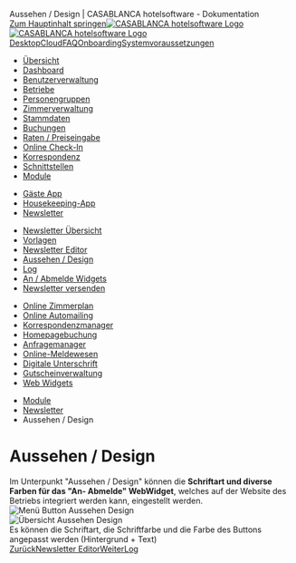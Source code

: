 Aussehen / Design | CASABLANCA hotelsoftware - Dokumentation  
[Zum Hauptinhalt springen](https://docs.casablanca.at/cloud/module/newsletter/design/#__docusaurus_skipToContent_fallback)[![CASABLANCA hotelsoftware Logo](https://docs.casablanca.at/img/logo.png) ![CASABLANCA hotelsoftware Logo](https://docs.casablanca.at/img/Casablanca_LOGO_2022_neg.png)](https://docs.casablanca.at/) [Desktop](https://docs.casablanca.at/desktop/desktop/)[Cloud](https://docs.casablanca.at/cloud/cloud_systems/)[FAQ](https://docs.casablanca.at/faq)[Onboarding](https://docs.casablanca.at/onboarding/fiscalization)[Systemvoraussetzungen](https://docs.casablanca.at/system_requirements)  
* [Übersicht](https://docs.casablanca.at/cloud/cloud_systems/)
* [Dashboard](https://docs.casablanca.at/cloud/dashboard/)
* [Benutzerverwaltung](https://docs.casablanca.at/cloud/user_management/)
* [Betriebe](https://docs.casablanca.at/cloud/company/)
* [Personengruppen](https://docs.casablanca.at/cloud/person_groups/)
* [Zimmerverwaltung](https://docs.casablanca.at/cloud/rooms/)
* [Stammdaten](https://docs.casablanca.at/cloud/main_data/)
* [Buchungen](https://docs.casablanca.at/cloud/bookings/)
* [Raten / Preiseingabe](https://docs.casablanca.at/cloud/raten/)
* [Online Check-In](https://docs.casablanca.at/cloud/online_checkin/)
* [Korrespondenz](https://docs.casablanca.at/cloud/online_corr/)
* [Schnittstellen](https://docs.casablanca.at/cloud/interfaces/)
* [Module](https://docs.casablanca.at/cloud/module/)
+ [Gäste App](https://docs.casablanca.at/cloud/module/guestapp/)
+ [Housekeeping-App](https://docs.casablanca.at/cloud/module/housekeeping/)
+ [Newsletter](https://docs.casablanca.at/cloud/module/newsletter/)
- [Newsletter Übersicht](https://docs.casablanca.at/cloud/module/newsletter/overview)
- [Vorlagen](https://docs.casablanca.at/cloud/module/newsletter/templates)
- [Newsletter Editor](https://docs.casablanca.at/cloud/module/newsletter/editor)
- [Aussehen / Design](https://docs.casablanca.at/cloud/module/newsletter/design)
- [Log](https://docs.casablanca.at/cloud/module/newsletter/log)
- [An / Abmelde Widgets](https://docs.casablanca.at/cloud/module/newsletter/widgets)
- [Newsletter versenden](https://docs.casablanca.at/cloud/module/newsletter/delivery)
+ [Online Zimmerplan](https://docs.casablanca.at/cloud/module/online_roomplan/)
+ [Online Automailing](https://docs.casablanca.at/cloud/module/automailing/)
+ [Korrespondenzmanager](https://docs.casablanca.at/cloud/module/corr_mgr/)
+ [Homepagebuchung](https://docs.casablanca.at/cloud/module/homepage/)
+ [Anfragemanager](https://docs.casablanca.at/cloud/module/query/)
+ [Online-Meldewesen](https://docs.casablanca.at/cloud/module/register/)
+ [Digitale Unterschrift](https://docs.casablanca.at/cloud/module/signature/)
+ [Gutscheinverwaltung](https://docs.casablanca.at/cloud/module/voucher/)
+ [Web Widgets](https://docs.casablanca.at/cloud/module/widget/)  
* [Module](https://docs.casablanca.at/cloud/module/)
* [Newsletter](https://docs.casablanca.at/cloud/module/newsletter/)
* Aussehen / Design

# Aussehen / Design  
Im Unterpunkt "Aussehen / Design" können die **Schriftart und diverse Farben für das "An- Abmelde" WebWidget**, welches auf der Website des Betriebs integriert werden kann, eingestellt werden.  
![Menü Button Aussehen Design](https://docs.casablanca.at/assets/images/menu_button-b5cc91d3505153217e82761953be2686.png)  
![Übersicht Aussehen Design](https://docs.casablanca.at/assets/images/overview-813917adfa3a847c11b015044467bf5e.png)  
Es können die Schriftart, die Schriftfarbe und die Farbe des Buttons angepasst werden (Hintergrund + Text)  
[ZurückNewsletter Editor](https://docs.casablanca.at/cloud/module/newsletter/editor)[WeiterLog](https://docs.casablanca.at/cloud/module/newsletter/log)